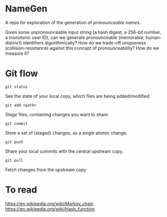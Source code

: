 # NameGen

A repo for exploration of the generation of _pronounceable names_.

Given some unpronounceable input string (a hash digest, a 256-bit number, a monotonic user ID), can we generate pronounceable (memorable, human-distinct) identifiers algorithmically? How do we trade-off uniqueness (collision-resistance) against this concept of pronounceability? How do we measure it?

# Git flow

```
git status
```

See the state of your local copy, which files are being added/modified.

```
git add <path>
```

_Stage_ files, containing changes you want to share

```
git commit
```

Store a set of (staged) changes, as a single atomic change.

```
git push
```

Share your local commits with the central upstream copy.

```
git pull
```

Fetch changes from the upstream copy

# To read
https://en.wikipedia.org/wiki/Markov_chain
https://en.wikipedia.org/wiki/Hash_function
